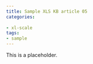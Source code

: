```yaml
---
title: Sample XLS KB article 05
categories:
 
- xl-scale
tags:
- sample
---
```


This is a placeholder.
